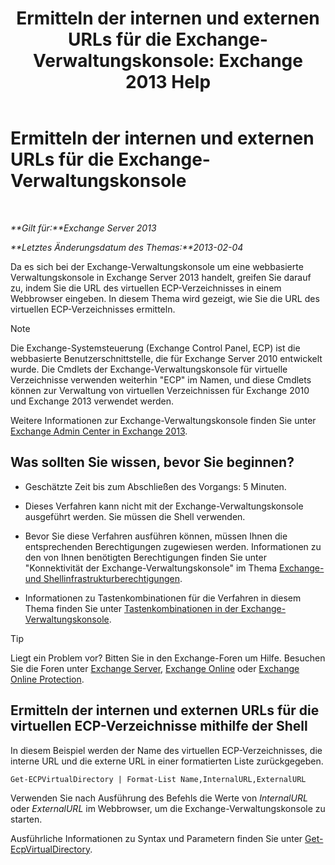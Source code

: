 ﻿---
title: 'Ermitteln der internen und externen URLs für die Exchange-Verwaltungskonsole: Exchange 2013 Help'
TOCTitle: Ermitteln der internen und externen URLs für die Exchange-Verwaltungskonsole
ms:assetid: 3ddb30ff-a405-4b9d-8d77-2d7a3a5ab8fa
ms:mtpsurl: https://technet.microsoft.com/de-de/library/JJ680108(v=EXCHG.150)
ms:contentKeyID: 50475438
ms.date: 04/24/2018
mtps_version: v=EXCHG.150
ms.translationtype: HT
---

# Ermitteln der internen und externen URLs für die Exchange-Verwaltungskonsole

 

_**Gilt für:**Exchange Server 2013_

_**Letztes Änderungsdatum des Themas:**2013-02-04_

Da es sich bei der Exchange-Verwaltungskonsole um eine webbasierte Verwaltungskonsole in Exchange Server 2013 handelt, greifen Sie darauf zu, indem Sie die URL des virtuellen ECP-Verzeichnisses in einem Webbrowser eingeben. In diesem Thema wird gezeigt, wie Sie die URL des virtuellen ECP-Verzeichnisses ermitteln.


> [!NOTE]
> Die Exchange-Systemsteuerung (Exchange Control Panel, ECP) ist die webbasierte Benutzerschnittstelle, die für Exchange Server 2010 entwickelt wurde. Die Cmdlets der Exchange-Verwaltungskonsole für virtuelle Verzeichnisse verwenden weiterhin "ECP" im Namen, und diese Cmdlets können zur Verwaltung von virtuellen Verzeichnissen für Exchange 2010 und Exchange 2013 verwendet werden.



Weitere Informationen zur Exchange-Verwaltungskonsole finden Sie unter [Exchange Admin Center in Exchange 2013](exchange-admin-center-in-exchange-2013-exchange-2013-help.md).

## Was sollten Sie wissen, bevor Sie beginnen?

  - Geschätzte Zeit bis zum Abschließen des Vorgangs: 5 Minuten.

  - Dieses Verfahren kann nicht mit der Exchange-Verwaltungskonsole ausgeführt werden. Sie müssen die Shell verwenden.

  - Bevor Sie diese Verfahren ausführen können, müssen Ihnen die entsprechenden Berechtigungen zugewiesen werden. Informationen zu den von Ihnen benötigten Berechtigungen finden Sie unter "Konnektivität der Exchange-Verwaltungskonsole" im Thema [Exchange- und Shellinfrastrukturberechtigungen](exchange-and-shell-infrastructure-permissions-exchange-2013-help.md).

  - Informationen zu Tastenkombinationen für die Verfahren in diesem Thema finden Sie unter [Tastenkombinationen in der Exchange-Verwaltungskonsole](keyboard-shortcuts-in-the-exchange-admin-center-exchange-online-protection-help.md).


> [!TIP]
> Liegt ein Problem vor? Bitten Sie in den Exchange-Foren um Hilfe. Besuchen Sie die Foren unter <A href="https://go.microsoft.com/fwlink/p/?linkid=60612">Exchange Server</A>, <A href="https://go.microsoft.com/fwlink/p/?linkid=267542">Exchange Online</A> oder <A href="https://go.microsoft.com/fwlink/p/?linkid=285351">Exchange Online Protection</A>.



## Ermitteln der internen und externen URLs für die virtuellen ECP-Verzeichnisse mithilfe der Shell

In diesem Beispiel werden der Name des virtuellen ECP-Verzeichnisses, die interne URL und die externe URL in einer formatierten Liste zurückgegeben.

    Get-ECPVirtualDirectory | Format-List Name,InternalURL,ExternalURL

Verwenden Sie nach Ausführung des Befehls die Werte von *InternalURL* oder *ExternalURL* im Webbrowser, um die Exchange-Verwaltungskonsole zu starten.

Ausführliche Informationen zu Syntax und Parametern finden Sie unter [Get-EcpVirtualDirectory](https://technet.microsoft.com/de-de/library/dd351058\(v=exchg.150\)).

